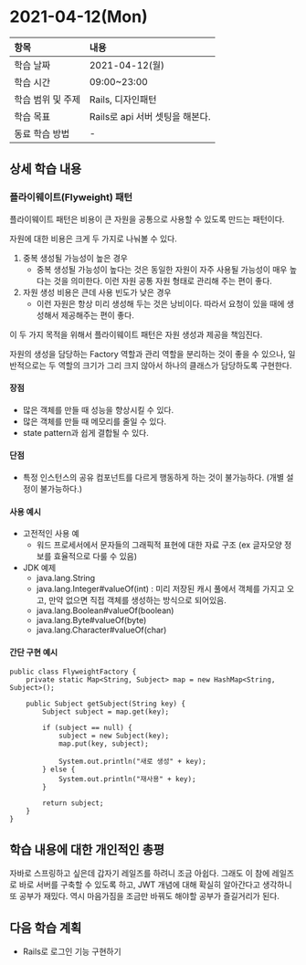 # 2021-04-12\(Mon\)

| 항목 | 내용 |
| :--- | :--- |
| 학습 날짜 | 2021-04-12\(월\) |
| 학습 시간 | 09:00~23:00 |
| 학습 범위 및 주제 | Rails, 디자인패턴 |
| 학습 목표 | Rails로 api 서버 셋팅을 해본다. |
| 동료 학습 방법 | - |

## 상세 학습 내용

### 플라이웨이트\(Flyweight\) 패턴

플라이웨이트 패턴은 비용이 큰 자원을 공통으로 사용할 수 있도록 만드는 패턴이다.

자원에 대한 비용은 크게 두 가지로 나눠볼 수 있다.

1. 중복 생성될 가능성이 높은 경우
   * 중복 생성될 가능성이 높다는 것은 동일한 자원이 자주 사용될 가능성이 매우 높다는 것을 의미한다. 이런 자원 공통 자원 형태로 관리해 주는 편이 좋다.
2. 자원 생성 비용은 큰데 사용 빈도가 낮은 경우
   * 이런 자원은 항상 미리 생성해 두는 것은 낭비이다. 따라서 요청이 있을 때에 생성해서 제공해주는 편이 좋다.

이 두 가지 목적을 위해서 플라이웨이트 패턴은 자원 생성과 제공을 책임진다.

자원의 생성을 담당하는 Factory 역할과 관리 역할을 분리하는 것이 좋을 수 있으나, 일반적으로는 두 역할의 크기가 그리 크지 않아서 하나의 클래스가 담당하도록 구현한다.

#### 장점

* 많은 객체를 만들 때 성능을 향상시킬 수 있다.
* 많은 객체를 만들 때 메모리를 줄일 수 있다.
* state pattern과 쉽게 결합될 수 있다.

#### 단점

* 특정 인스턴스의 공유 컴포넌트를 다르게 행동하게 하는 것이 불가능하다. \(개별 설정이 불가능하다.\)

#### 사용 예시

* 고전적인 사용 예
  * 워드 프로세서에서 문자들의 그래픽적 표현에 대한 자료 구조 \(ex 글자모양 정보를 효율적으로 다룰 수 있음\)
* JDK 예제
  * java.lang.String
  * java.lang.Integer\#valueOf\(int\) : 미리 저장된 캐시 풀에서 객체를 가지고 오고, 만약 없으면 직접 객체를 생성하는 방식으로 되어있음.
  * java.lang.Boolean\#valueOf\(boolean\)
  * java.lang.Byte\#valueOf\(byte\)
  * java.lang.Character\#valueOf\(char\)

#### 간단 구현 예시

```text
public class FlyweightFactory {
    private static Map<String, Subject> map = new HashMap<String, Subject>();
​
    public Subject getSubject(String key) {
        Subject subject = map.get(key);
​
        if (subject == null) {
            subject = new Subject(key);
            map.put(key, subject);
​
            System.out.println("새로 생성" + key);
        } else {
            System.out.println("재사용" + key);
        }
​
        return subject;
    }
}
```

## 학습 내용에 대한 개인적인 총평

자바로 스프링하고 싶은데 갑자기 레일즈를 하려니 조금 아쉽다. 그래도 이 참에 레일즈로 바로 서버를 구축할 수 있도록 하고, JWT 개념에 대해 확실히 알아간다고 생각하니 또 공부가 재밌다. 역시 마음가짐을 조금만 바꿔도 해야할 공부가 즐길거리가 된다.

## 다음 학습 계획

* Rails로 로그인 기능 구현하기

